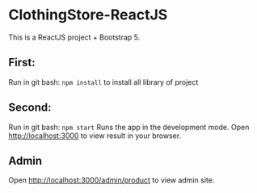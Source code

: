 # ClothingStore-ReactJS
This is a ReactJS project + Bootstrap 5.

## First:
  Run in git bash: `npm install` to install all library of project
  
## Second:
 Run in git bash: `npm start`
Runs the app in the development mode.
Open [http://localhost:3000](http://localhost:3000) to view result in your browser.


## Admin
Open [http://localhost:3000/admin/product](http://localhost:3000) to view admin site.
